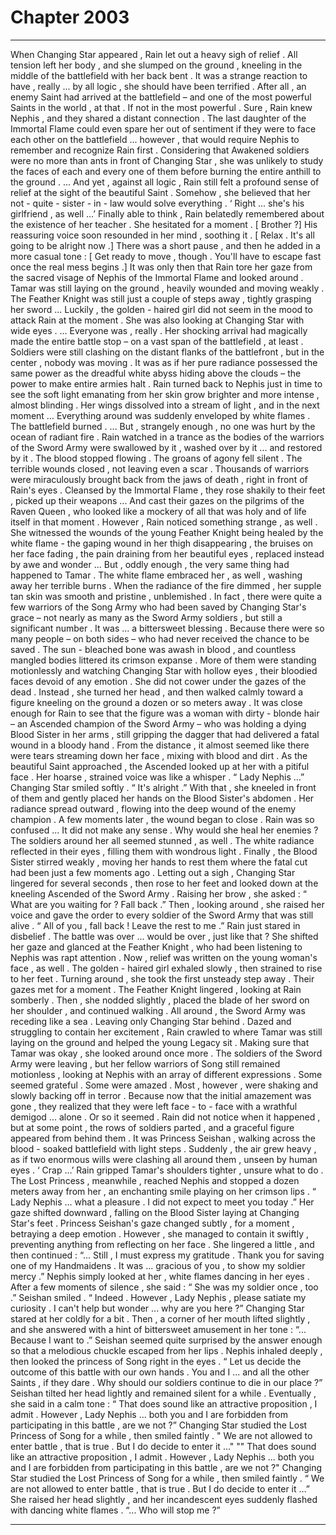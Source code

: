 
# Chapter 2003


---

When Changing Star appeared , Rain let out a heavy sigh of relief . All tension left her body , and she slumped on the ground , kneeling in the middle of the battlefield with her back bent .
It was a strange reaction to have , really ... by all logic , she should have been terrified . After all , an enemy Saint had arrived at the battlefield – and one of the most powerful Saints in the world , at that .
If not in the most powerful .
Sure , Rain knew Nephis , and they shared a distant connection . The last daughter of the Immortal Flame could even spare her out of sentiment if they were to face each other on the battlefield ... however , that would require Nephis to remember and recognize Rain first .
Considering that Awakened soldiers were no more than ants in front of Changing Star , she was unlikely to study the faces of each and every one of them before burning the entire anthill to the ground .
... And yet , against all logic , Rain still felt a profound sense of relief at the sight of the beautiful Saint .
Somehow , she believed that her not - quite - sister - in - law would solve everything .
‘ Right ... she's his girlfriend , as well …’
Finally able to think , Rain belatedly remembered about the existence of her teacher .
She hesitated for a moment .
[ Brother ?]
His reassuring voice soon resounded in her mind , soothing it .
[ Relax . It's all going to be alright now .]
There was a short pause , and then he added in a more casual tone :
[ Get ready to move , though . You'll have to escape fast once the real mess begins .]
It was only then that Rain tore her gaze from the sacred visage of Nephis of the Immortal Flame and looked around .
Tamar was still laying on the ground , heavily wounded and moving weakly .
The Feather Knight was still just a couple of steps away , tightly grasping her sword ...
Luckily , the golden - haired girl did not seem in the mood to attack Rain at the moment . She was also looking at Changing Star with wide eyes .
... Everyone was , really .
Her shocking arrival had magically made the entire battle stop – on a vast span of the battlefield , at least . Soldiers were still clashing on the distant flanks of the battlefront , but in the center , nobody was moving .
It was as if her pure radiance possessed the same power as the dreadful white abyss hiding above the clouds – the power to make entire armies halt .
Rain turned back to Nephis just in time to see the soft light emanating from her skin grow brighter and more intense , almost blinding . Her wings dissolved into a stream of light , and in the next moment …
Everything around was suddenly enveloped by white flames .
The battlefield burned .
... But , strangely enough , no one was hurt by the ocean of radiant fire .
Rain watched in a trance as the bodies of the warriors of the Sword Army were swallowed by it , washed over by it ... and restored by it .
The blood stopped flowing . The groans of agony fell silent . The terrible wounds closed , not leaving even a scar .
Thousands of warriors were miraculously brought back from the jaws of death , right in front of Rain's eyes . Cleansed by the Immortal Flame , they rose shakily to their feet , picked up their weapons ...
And cast their gazes on the pilgrims of the Raven Queen , who looked like a mockery of all that was holy and of life itself in that moment .
However , Rain noticed something strange , as well .
She witnessed the wounds of the young Feather Knight being healed by the white flame - the gaping wound in her thigh disappearing , the bruises on her face fading , the pain draining from her beautiful eyes , replaced instead by awe and wonder ...
But , oddly enough , the very same thing had happened to Tamar . The white flame embraced her , as well , washing away her terrible burns . When the radiance of the fire dimmed , her supple tan skin was smooth and pristine , unblemished .
In fact , there were quite a few warriors of the Song Army who had been saved by Changing Star's grace – not nearly as many as the Sword Army soldiers , but still a significant number .
It was ... a bittersweet blessing .
Because there were so many people – on both sides – who had never received the chance to be saved .
The sun - bleached bone was awash in blood , and countless mangled bodies littered its crimson expanse .
More of them were standing motionlessly and watching Changing Star with hollow eyes , their bloodied faces devoid of any emotion .
She did not cower under the gazes of the dead .
Instead , she turned her head , and then walked calmly toward a figure kneeling on the ground a dozen or so meters away .
It was close enough for Rain to see that the figure was a woman with dirty - blonde hair – an Ascended champion of the Sword Army – who was holding a dying Blood Sister in her arms , still gripping the dagger that had delivered a fatal wound in a bloody hand .
From the distance , it almost seemed like there were tears streaming down her face , mixing with blood and dirt .
As the beautiful Saint approached , the Ascended looked up at her with a pitiful face .
Her hoarse , strained voice was like a whisper .
“ Lady Nephis …”
Changing Star smiled softly .
“ It's alright .”
With that , she kneeled in front of them and gently placed her hands on the Blood Sister's abdomen . Her radiance spread outward , flowing into the deep wound of the enemy champion .
A few moments later , the wound began to close .
Rain was so confused ...
It did not make any sense .
Why would she heal her enemies ?
The soldiers around her all seemed stunned , as well .
The white radiance reflected in their eyes , filling them with wondrous light .
Finally , the Blood Sister stirred weakly , moving her hands to rest them where the fatal cut had been just a few moments ago . Letting out a sigh , Changing Star lingered for several seconds , then rose to her feet and looked down at the kneeling Ascended of the Sword Army .
Raising her brow , she asked :
“ What are you waiting for ? Fall back .”
Then , looking around , she raised her voice and gave the order to every soldier of the Sword Army that was still alive .
“ All of you , fall back ! Leave the rest to me .”
Rain just stared in disbelief .
The battle was over ... would be over , just like that ?
She shifted her gaze and glanced at the Feather Knight , who had been listening to Nephis was rapt attention .
Now , relief was written on the young woman's face , as well .
The golden - haired girl exhaled slowly , then strained to rise to her feet . Turning around , she took the first unsteady step away .
Their gazes met for a moment .
The Feather Knight lingered , looking at Rain somberly .
Then , she nodded slightly , placed the blade of her sword on her shoulder , and continued walking .
All around , the Sword Army was receding like a sea .
Leaving only Changing Star behind .
Dazed and struggling to contain her excitement , Rain crawled to where Tamar was still laying on the ground and helped the young Legacy sit .
Making sure that Tamar was okay , she looked around once more .
The soldiers of the Sword Army were leaving , but her fellow warriors of Song still remained motionless , looking at Nephis with an array of different expressions .
Some seemed grateful . Some were amazed .
Most , however , were shaking and slowly backing off in terror .
Because now that the initial amazement was gone , they realized that they were left face - to - face with a wrathful demigod ... alone .
Or so it seemed .
Rain did not notice when it happened , but at some point , the rows of soldiers parted , and a graceful figure appeared from behind them .
It was Princess Seishan , walking across the blood - soaked battlefield with light steps .
Suddenly , the air grew heavy , as if two enormous wills were clashing all around them , unseen by human eyes .
‘ Crap …’
Rain gripped Tamar's shoulders tighter , unsure what to do .
The Lost Princess , meanwhile , reached Nephis and stopped a dozen meters away from her , an enchanting smile playing on her crimson lips .
“ Lady Nephis ... what a pleasure . I did not expect to meet you today .”
Her gaze shifted downward , falling on the Blood Sister laying at Changing Star's feet .
Princess Seishan's gaze changed subtly , for a moment , betraying a deep emotion . However , she managed to contain it swiftly , preventing anything from reflecting on her face .
She lingered a little , and then continued :
“... Still , I must express my gratitude . Thank you for saving one of my Handmaidens . It was ... gracious of you , to show my soldier mercy .”
Nephis simply looked at her , white flames dancing in her eyes .
After a few moments of silence , she said :
“ She was my soldier once , too .”
Seishan smiled .
“ Indeed . However , Lady Nephis , please satiate my curiosity . I can't help but wonder ... why are you here ?”
Changing Star stared at her coldly for a bit .
Then , a corner of her mouth lifted slightly , and she answered with a hint of bittersweet amusement in her tone :
“... Because I want to .”
Seishan seemed quite surprised by the answer enough so that a melodious chuckle escaped from her lips .
Nephis inhaled deeply , then looked the princess of Song right in the eyes .
“ Let us decide the outcome of this battle with our own hands . You and I ... and all the other Saints , if they dare . Why should our soldiers continue to die in our place ?”
Seishan tilted her head lightly and remained silent for a while .
Eventually , she said in a calm tone :
“ That does sound like an attractive proposition , I admit . However , Lady Nephis ... both you and I are forbidden from participating in this battle , are we not ?”
Changing Star studied the Lost Princess of Song for a while , then smiled faintly .
" We are not allowed to enter battle , that is true . But I do decide to enter it ..." "" That does sound like an attractive proposition , I admit . However , Lady Nephis ... both you and I are forbidden from participating in this battle , are we not ?"
Changing Star studied the Lost Princess of Song for a while , then smiled faintly .
“ We are not allowed to enter battle , that is true . But I do decide to enter it …”
She raised her head slightly , and her incandescent eyes suddenly flashed with dancing white flames .
“... Who will stop me ?”

---

